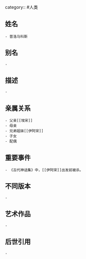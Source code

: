 category:: #人类
## 姓名
	- 普洛马科斯
## 别名
	-
## 描述
	-
## 亲属关系
	- 父亲[[埃宋]]
	- 母亲
	- 兄弟姐妹[[伊阿宋]]
	- 子女
	- 配偶
## 重要事件
	- 《古代神话集》中，[[伊阿宋]]出发前被杀。
## 不同版本
	-
## 艺术作品
	-
## 后世引用
	-
